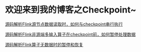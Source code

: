 # 欢迎来到我的博客之Checkpoint~
[源码解析Flink源节点数据读取时，如何与checkpoint串行执行](源码解析Flink源节点数据读取时，如何与checkpoint串行执行.md)

[源码解析Flink非源端多输入算子在checkpoint前，如何暂停处理数据](源码解析Flink非源端多输入算子在checkpoint前，如何暂停处理数据.md)

[源码解析Flink算子无数据时的暂停和恢复](算子无数据时的暂停和恢复.md)